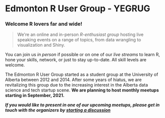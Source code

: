 # Edmonton R User Group - YEGRUG

### Welcome R lovers far and wide! 

> We're an online and in-person _R-enthusiast group_ hosting live speaking events on a range of topics, from data wrangling to visualization and Shiny. 

You can join us _in person_ if possible or on one of our _live streams_ to learn R, hone your skills, network, or just to stay up-to-date. All skill levels are welcome.

The Edmonton R User Group started as a student group at the University of Alberta between 2012 and 2014. After some years of hiatus, we are revitalizing this group due to the increasing interest in the Alberta data science and tech startup scene. **We are planning to host monthly meetups starting in September, 2021.**

***If you would like to present in one of our upcoming meetups, please get in touch with the organizers by [starting a discussion](https://github.com/yegrug/yegrug.github.io/discussions)***
